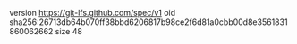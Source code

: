version https://git-lfs.github.com/spec/v1
oid sha256:26713db64b070ff38bbd6206817b98ce2f6d81a0cbb00d8e3561831860062662
size 48
